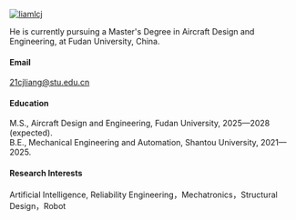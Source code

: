 

[![liamlcj](https://img.shields.io/badge/liamlcj-github-blue?logo=github)](https://github.com/liamlcj)

He is currently pursuing a Master's Degree in Aircraft Design and Engineering, at Fudan University, China.

#### Email
21cjliang@stu.edu.cn

#### Education
M.S., Aircraft Design and Engineering, Fudan University, 2025—2028 (expected).\
B.E., Mechanical Engineering and Automation, Shantou University, 2021—2025.

#### Research Interests
Artificial Intelligence, Reliability Engineering，Mechatronics，Structural Design，Robot

